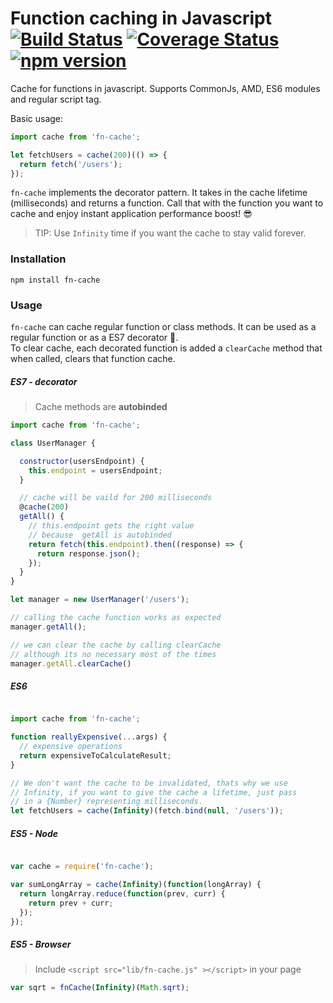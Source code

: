# Function caching in Javascript [![Build Status](https://travis-ci.org/alejorod/cache.svg?branch=master)](https://travis-ci.org/alejorod/cache) [![Coverage Status](https://coveralls.io/repos/github/alejorod/cache/badge.svg?branch=master)](https://coveralls.io/github/alejorod/cache?branch=master) [![npm version](https://badge.fury.io/js/fn-cache.svg)](https://badge.fury.io/js/fn-cache)  

Cache for functions in javascript. Supports CommonJs, AMD, ES6 modules and regular script tag.

Basic usage:

```Javascript
import cache from 'fn-cache';

let fetchUsers = cache(200)(() => {
  return fetch('/users');
});
```

```fn-cache``` implements the decorator pattern. It takes in the cache lifetime (milliseconds) and returns a function. Call that with the function you want to cache and enjoy instant application performance boost! 😎

> TIP: Use ```Infinity``` time if you want the cache to stay valid forever.

### Installation
```
npm install fn-cache
```

### Usage

```fn-cache``` can cache regular function or class methods. It can be used as a regular function or as a ES7 decorator 💪.  
To clear cache, each decorated function is added a ```clearCache``` method that when called, clears that function cache.  

##### ES7 - decorator

> Cache methods are **autobinded**

```Javascript
import cache from 'fn-cache';

class UserManager {

  constructor(usersEndpoint) {
    this.endpoint = usersEndpoint;
  }

  // cache will be vaild for 200 milliseconds
  @cache(200)
  getAll() {
    // this.endpoint gets the right value 
    // because  getAll is autobinded
    return fetch(this.endpoint).then((response) => {
      return response.json();
    });
  }
}

let manager = new UserManager('/users');

// calling the cache function works as expected
manager.getAll();

// we can clear the cache by calling clearCache
// although its no necessary most of the times
manager.getAll.clearCache()
```

##### ES6

```Javascript

import cache from 'fn-cache';

function reallyExpensive(...args) {
  // expensive operations
  return expensiveToCalculateResult;
}

// We don't want the cache to be invalidated, thats why we use
// Infinity, if you want to give the cache a lifetime, just pass
// in a {Number} representing milliseconds.
let fetchUsers = cache(Infinity)(fetch.bind(null, '/users'));
```

##### ES5 - Node

```Javascript

var cache = require('fn-cache');

var sumLongArray = cache(Infinity)(function(longArray) {
  return longArray.reduce(function(prev, curr) {
    return prev + curr;
  });
});
```

##### ES5 - Browser

> Include ```<script src="lib/fn-cache.js" ></script>``` in your page

```Javascript
var sqrt = fnCache(Infinity)(Math.sqrt);
```
